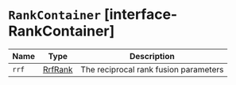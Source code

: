 # `RankContainer` [interface-RankContainer]

| Name | Type | Description |
| - | - | - |
| `rrf` | [RrfRank](./RrfRank.md) | The reciprocal rank fusion parameters |
